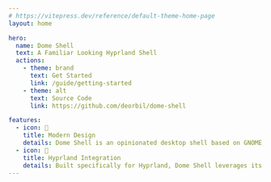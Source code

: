 ```yaml
---
# https://vitepress.dev/reference/default-theme-home-page
layout: home

hero:
  name: Dome Shell
  text: A Familiar Looking Hyprland Shell
  actions:
    - theme: brand
      text: Get Started
      link: /guide/getting-started
    - theme: alt
      text: Source Code
      link: https://github.com/deorbil/dome-shell

features:
  - icon: 🎨
    title: Modern Design
    details: Dome Shell is an opinionated desktop shell based on GNOME, featuring a clean and minimalist design.
  - icon: 🔌
    title: Hyprland Integration
    details: Built specifically for Hyprland, Dome Shell leverages its features for a seamless user experience.
---
```


